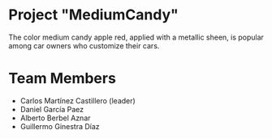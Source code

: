 

# Project "MediumCandy"

The color medium candy apple red, applied with a metallic sheen, is popular among car owners who customize their cars.

# Team Members

* Carlos Martínez Castillero (leader)
* Daniel García Paez
* Alberto Berbel Aznar
* Guillermo Ginestra Díaz
